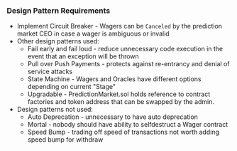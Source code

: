 ### <b>Design Pattern Requirements</b>
  - Implement Circuit Breaker - Wagers can be `Canceled` by the prediction market CEO in case a wager is ambiguous or invalid
- Other design patterns used:
  - Fail early and fail loud - reduce unnecessary code execution in the event that an exception will be thrown
  - Pull over Push Payments - protects against re-entrancy and denial of service attacks
  - State Machine - Wagers and Oracles have different options depending on current "Stage"
  - Upgradable - PredictionMarket.sol holds reference to contract factories and token address that can be swapped by the admin.
- Design patterns not used:
  - Auto Deprecation - unnecessary to have auto deprecation
  - Mortal - nobody should have ability to selfdestruct a Wager contract
  - Speed Bump - trading off speed of transactions not worth adding speed bump for withdraw
